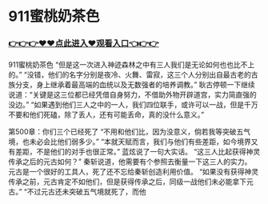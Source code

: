 # 911蜜桃奶茶色

### <a href="https://github.com/haivs/yaos/issues/1">👉👉👉♥♥点此进入♥观看入口👈👉👉</a>

911蜜桃奶茶色
“但是这一次进入神迹森林之中有三人我们是无论如何也也比不上的。”
    “没错，他们的名字分别是夜冷、火舞、雷寂，这三个人分别出自最古老的古族分支，身上继承着最高端的血统以及无数强者的培养调教。”
    耿古停顿一下继续说道：“关键是这三位都已经凭借自身努力，不借助外物开辟道宫，实力简直强的没边。”
    “如果遇到他们三人之中的一人，我们四位联手，或许可以一战，但是千万不要和他们死磕，除了丢人，还有可能丢命，真的没什么意义。”

第500章：你们三个已经死了
    “不用和他们比，因为没意义，倘若我等突破五气境，也未必会比他们弱多少。”
    “本就天赋而言，我们与他们有些差距，如今境界又有差距，不是他们的对手也很正常。”
    蓝炫说了一句大实话。
    “这三人比起获得神灵传承之后的元古如何？”
    秦斩说道，他需要有个参照去衡量一下这三人的实力。
    元古是一个很好的工具人，死了还不忘给秦斩创造利用价值。
    “如果没有获得神灵传承之前，元古肯定不如他们，但是获得传承之后，同级一战他们未必能拿下元古。”
    “不过元古还未突破五气境就死了，而他
